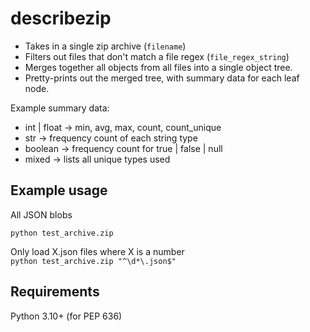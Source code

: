 describezip
===========

* Takes in a single zip archive (`filename`)
* Filters out files that don't match a file regex (`file_regex_string`)
* Merges together all objects from all files into a single object tree.
* Pretty-prints out the merged tree, with summary data for each leaf node.

Example summary data:
* int | float -> min, avg, max, count, count_unique
* str -> frequency count of each string type
* boolean -> frequency count for true | false | null
* mixed -> lists all unique types used

Example usage
-------------
All JSON blobs

`python test_archive.zip`

Only load X.json files where X is a number  
`python test_archive.zip "^\d*\.json$"`


Requirements
------------
Python 3.10+ (for PEP 636)